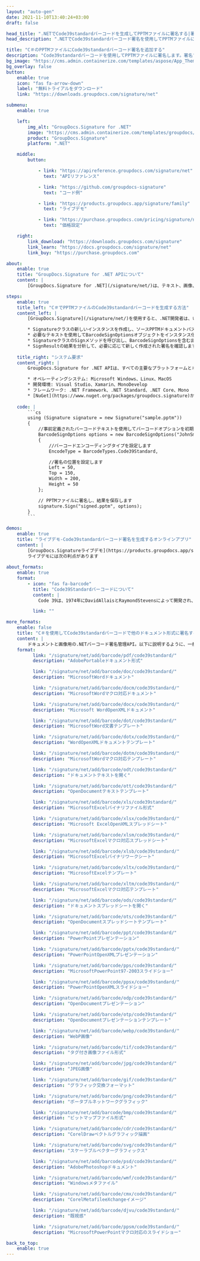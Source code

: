 ```yaml
---
layout: "auto-gen"
date: 2021-11-10T13:40:24+03:00
draft: false

head_title: ".NETでCode39standardバーコードを生成してPPTMファイルに署名する|署名文書"
head_description: ".NETでCode39standardバーコード署名を使用してPPTMファイルに署名する-一般的なビジネスドキュメントや画像ファイル形式にバーコードを追加します."

title: "C＃のPPTMファイルにCode39standardバーコード署名を追加する"
description: "Code39standardバーコードを使用してPPTMファイルに署名します。署名プロパティを操作し、ニーズに合ったドキュメント内で高度な署名オプションを設定します."
bg_image: "https://cms.admin.containerize.com/templates/aspose/App_Themes/V3/images/bg/header1.png"
bg_overlay: false
button:
    enable: true
    icon: "fas fa-arrow-down"
    label: "無料トライアルをダウンロード"
    link: "https://downloads.groupdocs.com/signature/net"

submenu:
    enable: true

    left:
        img_alt: "GroupDocs.Signature for .NET"
        image: "https://cms.admin.containerize.com/templates/groupdocs/images/product-logos/90x90-noborder/groupdocs-signature-net.png"
        product: "GroupDocs.Signature"
        platform: ".NET"

    middle:
        button:

            - link: "https://apireference.groupdocs.com/signature/net"
              text: "APIリファレンス"

            - link: "https://github.com/groupdocs-signature"
              text: "コード例"

            - link: "https://products.groupdocs.app/signature/family"
              text: "ライブデモ"

            - link: "https://purchase.groupdocs.com/pricing/signature/net"
              text: "価格設定"

    right:
        link_download: "https://downloads.groupdocs.com/signature"
        link_learn: "https://docs.groupdocs.com/signature/net"
        link_buy: "https://purchase.groupdocs.com"

about:
    enable: true
    title: "GroupDocs.Signature for .NET APIについて"
    content: |
        [GroupDocs.Signature for .NET](/signature/net/)は、テキスト、画像、バーコード、スタンプ、フォームフィールド、QRコード、メタデータなどのさまざまな署名タイプを使用してデジタルドキュメントに電子署名するネイティブ.NETAPIです。ユーザーは、PDF、Microsoft Word、Excelワークシート、PowerPointプレゼンテーション、Adobe Photoshop、メタファイル、および画像ファイル形式内のデジタル署名を追加、編集、検証、削除、および検索でき、必要に応じて署名プロパティをカスタマイズするための追加サポートがあります。

steps:
    enable: true
    title_left: "C＃でPPTMファイルのCode39standardバーコードを生成する方法"
    content_left: |
        [GroupDocs.Signature](/signature/net/)を使用すると、.NET開発者は、いくつかの簡単な手順を実行することで、アプリケーション内のPPTMファイルにCode39標準バーコードを簡単に追加できます。

        * Signatureクラスの新しいインスタンスを作成し、ソースPPTMドキュメントパスをコンストラクターパラメーターとして渡します。
        * 必要なテキストを使用してBarcodeSignOptionsオブジェクトをインスタンス化し、EncodeTypeプロパティをCode39Standardに設定します。
        * SignatureクラスのSignメソッドを呼び出し、BarcodeSignOptionsを含む出力PPTMファイル名を渡します。
        * SignResultの結果を分析して、必要に応じて新しく作成された署名を確認します。
        
    title_right: "システム要求"
    content_right: |
        GroupDocs.Signature for .NET APIは、すべての主要なプラットフォームとオペレーティングシステムでサポートされています。以下のコードを実行する前に、システムに次の前提条件がインストールされていることを確認してください。

        * オペレーティングシステム: Microsoft Windows、Linux、MacOS
        * 開発環境: Visual Studio、Xamarin、MonoDevelop
        * フレームワーク: .NET Framework、.NET Standard、.NET Core、Mono
        * [NuGet](https://www.nuget.org/packages/groupdocs.signature)からGroupDocs.Signaturefor.NETの最新バージョンをダウンロードします
        
    code: |
        ```cs
        using (Signature signature = new Signature("sample.pptm"))
        {
            //事前定義されたバーコードテキストを使用してバーコードオプションを初期化します
            BarcodeSignOptions options = new BarcodeSignOptions("JohnSmith")
            {
                //バーコードエンコーディングタイプを設定します
                EncodeType = BarcodeTypes.Code39Standard,

                //署名の位置を設定します
                Left = 50,
                Top = 150,
                Width = 200,
                Height = 50
            };

            // PPTMファイルに署名し、結果を保存します 
            signature.Sign("signed.pptm", options);
        }
        ```
        
demos:
    enable: true
    title: "ライブデモ-Code39standardバーコード署名を生成するオンラインアプリ"
    content: |
        [GroupDocs.Signatureライブデモ](https://products.groupdocs.app/signature/family)サイトにアクセスして、Code39標準バーコードをPPTMファイルに今すぐ追加してください。  
        ライブデモには次の利点があります
        
about_formats:
    enable: true
    format:
        - icon: "fas fa-barcode"
          title: "Code39Standardバーコードについて"
          content: |
            Code 39は、1974年にDavidAllaisとRaymondStevensによって開発され、その後Interface Mechanisms Inc.（現在はIntermec Corporation）によって開発されました。これは、数字に加えてアルファベット文字を使用した最初のバーコード記号でした。 Code 39のバリエーションは、複数の業界、特に自動マーキングおよび読み取りシンボルのロジスティクスアプリケーション（LOGMARS）システムのコンポーネントとして米軍で広く使用されています。

          link: ""

more_formats:
    enable: false
    title: "C＃を使用してCode39standardバーコードで他のドキュメント形式に署名する"
    content: |
        ドキュメントと画像用の.NETバーコード署名管理API。以下に説明するように、一般的なファイル形式のいくつかにバーコード署名を追加します。
    format: 
          link: "/signature/net/add/barcode/pdf/code39standard/"
          description: "AdobePortableドキュメント形式"

          link: "/signature/net/add/barcode/doc/code39standard/"
          description: "MicrosoftWordドキュメント"

          link: "/signature/net/add/barcode/docm/code39standard/"
          description: "MicrosoftWordマクロ対応ドキュメント"

          link: "/signature/net/add/barcode/docx/code39standard/"
          description: "Microsoft WordOpenXMLドキュメント"

          link: "/signature/net/add/barcode/dot/code39standard/"
          description: "MicrosoftWord文書テンプレート"

          link: "/signature/net/add/barcode/dotx/code39standard/"
          description: "WordOpenXMLドキュメントテンプレート"

          link: "/signature/net/add/barcode/dotm/code39standard/"
          description: "MicrosoftWordマクロ対応テンプレート"       

          link: "/signature/net/add/barcode/odt/code39standard/"
          description: "ドキュメントテキストを開く"

          link: "/signature/net/add/barcode/ott/code39standard/"
          description: "OpenDocumentテキストテンプレート"

          link: "/signature/net/add/barcode/xls/code39standard/"
          description: "MicrosoftExcelバイナリファイル形式"

          link: "/signature/net/add/barcode/xlsx/code39standard/"
          description: "Microsoft ExcelOpenXMLスプレッドシート"

          link: "/signature/net/add/barcode/xlsm/code39standard/"
          description: "MicrosoftExcelマクロ対応スプレッドシート"

          link: "/signature/net/add/barcode/xlsb/code39standard/"
          description: "MicrosoftExcelバイナリワークシート"

          link: "/signature/net/add/barcode/xltx/code39standard/"
          description: "MicrosoftExcelテンプレート"

          link: "/signature/net/add/barcode/xltm/code39standard/"
          description: "MicrosoftExcelマクロ対応テンプレート"

          link: "/signature/net/add/barcode/ods/code39standard/"
          description: "ドキュメントスプレッドシートを開く"

          link: "/signature/net/add/barcode/ots/code39standard/"
          description: "OpenDocumentスプレッドシートテンプレート"

          link: "/signature/net/add/barcode/ppt/code39standard/"
          description: "PowerPointプレゼンテーション"

          link: "/signature/net/add/barcode/pptx/code39standard/"
          description: "PowerPointOpenXMLプレゼンテーション"

          link: "/signature/net/add/barcode/pps/code39standard/"
          description: "MicrosoftPowerPoint97-2003スライドショー"

          link: "/signature/net/add/barcode/ppsx/code39standard/"
          description: "PowerPointOpenXMLスライドショー"                              

          link: "/signature/net/add/barcode/odp/code39standard/"
          description: "OpenDocumentプレゼンテーション"

          link: "/signature/net/add/barcode/otp/code39standard/"
          description: "OpenDocumentプレゼンテーションテンプレート"

          link: "/signature/net/add/barcode/webp/code39standard/"
          description: "WebP画像"

          link: "/signature/net/add/barcode/tif/code39standard/"
          description: "タグ付き画像ファイル形式"

          link: "/signature/net/add/barcode/jpg/code39standard/"
          description: "JPEG画像"

          link: "/signature/net/add/barcode/gif/code39standard/"
          description: "グラフィック交換フォーマット"

          link: "/signature/net/add/barcode/png/code39standard/"
          description: "ポータブルネットワークグラフィック"

          link: "/signature/net/add/barcode/bmp/code39standard/"
          description: "ビットマップファイル形式"

          link: "/signature/net/add/barcode/cdr/code39standard/"
          description: "CorelDrawベクトルグラフィック描画"

          link: "/signature/net/add/barcode/svg/code39standard/"
          description: "スケーラブルベクターグラフィックス"

          link: "/signature/net/add/barcode/psd/code39standard/"
          description: "AdobePhotoshopドキュメント"

          link: "/signature/net/add/barcode/wmf/code39standard/"
          description: "Windowsメタファイル"        

          link: "/signature/net/add/barcode/cmx/code39standard/"
          description: "CorelMetafileeXchangeイメージ"

          link: "/signature/net/add/barcode/djvu/code39standard/"
          description: "既視感"

          link: "/signature/net/add/barcode/ppsm/code39standard/"
          description: "MicrosoftPowerPointマクロ対応のスライドショー"

back_to_top:
    enable: true
---
```

